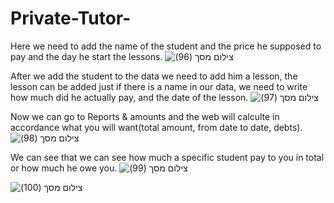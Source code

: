 # Private-Tutor-
Here we need to add the name of the student and the price he supposed to pay and the day he start the lessons.
![‏‏צילום מסך (96)](https://github.com/Davidtal1/Private-Tutor-/assets/120554789/b8c48120-e850-4e36-9240-cea065d62f26)





After we add the student to the data we need to add him a lesson, the lesson can be added just if there is a name in our data, we need to write how much did he actually pay, and the date of the lesson.
![‏‏צילום מסך (97)](https://github.com/Davidtal1/Private-Tutor-/assets/120554789/d61ab873-0f35-458b-bc3f-9670d6dbb8ef)




Now we can go to Reports & amounts and the web will calculte in accordance what you will want(total amount, from date to date, debts).
![‏‏צילום מסך (98)](https://github.com/Davidtal1/Private-Tutor-/assets/120554789/519f6173-6a00-4c9a-a7a4-3855e6384353)

We can see that we can see how much a specific student pay to you in total or how much he owe you.
![‏‏צילום מסך (99)](https://github.com/Davidtal1/Private-Tutor-/assets/120554789/4cd188ac-b79d-4ed3-9c2a-c9fd33c46145)

![‏‏צילום מסך (100)](https://github.com/Davidtal1/Private-Tutor-/assets/120554789/6b65ef50-ecf4-47d1-afa1-97cf7bf755cb)








